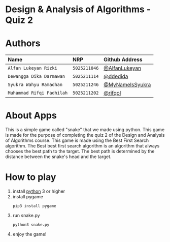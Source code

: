 # Design & Analysis of Algorithms - Quiz 2

# Authors
| Name                  | NRP          | Github Address                                     | 
| :--------             | :-------     | :-------------------------                         |
| `Alfan Lukeyan Rizki` | `5025211046` | [@AlfanLukeyan](https://github.com/AlfanLukeyan)   |
| `Dewangga Dika Darmawan`   | `5025211114` | [@ddedida](https://github.com/ddedida)             |
| `Syukra Wahyu Ramadhan`  | `5025211246` | [@MyNameIsSyukra](https://github.com/MyNameIsSyukra)       |
| `Muhammad Rifqi Fadhilah` | `5025211202` | [@rifqol](https://github.com/rifqol)

# About Apps
This is a simple game called "snake" that we made using python. This game is made for the purpose of completing the quiz 2 of the Design and Analysis of Algorithms course. This game is made using the Best First Search algorithm. The Best best first search algorithm is an algorithm that always chooses the best path to the target. The best path is determined by the distance between the snake's head and the target.

# How to play
1. install [python](https://www.python.org/) 3 or higher
2. install pygame
    ```
    pip3 install pygame
    ```
3. run snake.py
    ```
    python3 snake.py
    ```
4. enjoy the game!